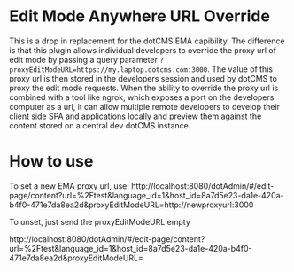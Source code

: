 # Edit Mode Anywhere URL Override
This is a drop in replacement for the dotCMS EMA capibility.  The difference is that this plugin allows individual developers to override the proxy url of edit mode by passing a query parameter `?proxyEditModeURL=https://my.laptop.dotcms.com:3000`.  The value of this proxy url is then stored in the developers session and used by dotCMS to proxy the edit mode requests.  When the ability to override the proxy url is combined with a tool like ngrok, which exposes a port on the developers computer as a url, it can allow multiple remote developers to develop their client side SPA and applications locally and preview them against the content stored on a central dev dotCMS instance.



# How to use

To set a new EMA proxy url, use:
http://localhost:8080/dotAdmin/#/edit-page/content?url=%2Ftest&language_id=1&host_id=8a7d5e23-da1e-420a-b4f0-471e7da8ea2d&proxyEditModeURL=http://newproxyurl:3000

To unset, just send the proxyEditModeURL empty

http://localhost:8080/dotAdmin/#/edit-page/content?url=%2Ftest&language_id=1&host_id=8a7d5e23-da1e-420a-b4f0-471e7da8ea2d&proxyEditModeURL=
